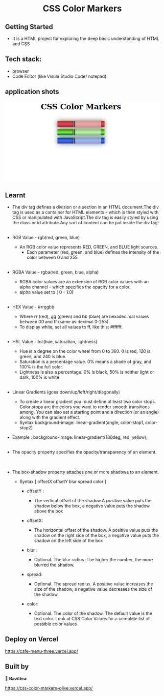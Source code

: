 
<h1 align="center"> CSS Color Markers </h1>

## Getting Started

- It is a HTML project for exploring the deep basic understanding of HTML and CSS

## Tech stack:
- browser
- Code Editor (like Visula Studio Code/ notepad)

## application shots
![image1](https://github.com/pavithra-deepika/css-color-markers/blob/main/iamge/image.png)
## Learnt
 - The div tag defines a division or a section in an HTML document.The div tag is used as a container for HTML elements - which is then styled with CSS or manipulated with JavaScript.The div tag is easily styled by using the class or id attribute.Any sort
  of content can be put inside the div tag! 
 <br></br>        

  - RGB Value - rgb(red, green, blue)
     - An RGB color value represents RED, GREEN, and BLUE light sources.
         - Each parameter (red, green, and blue) defines the intensity of the color between 0 and 255.
 <br></br>        
 - RGBA Value -  rgba(red, green, blue, alpha)
    - RGBA color values are an extension of RGB color values with an alpha channel - which specifies the opacity for a color.
    - alpha value set to ( 0 - 1.0)
 <br></br>        
- HEX Value - #rrggbb
    - Where rr (red), gg (green) and bb (blue) are hexadecimal values between 00 and ff (same as decimal 0-255).
    - To display white, set all values to ff, like this: #ffffff. 
 <br></br>        
- HSL Value - hsl(hue, saturation, lightness)
    - Hue is a degree on the color wheel from 0 to 360. 0 is red, 120 is green, and 240 is blue.
    - Saturation is a percentage value. 0% means a shade of gray, and 100% is the full color.
    - Lightness is also a percentage. 0% is black, 50% is neither light or dark, 100% is white
 <br></br>        
- Linear Gradients (goes down/up/left/right/diagonally)
    - To create a linear gradient you must define at least two color stops. Color stops are the colors you want to render smooth transitions among. You can also set a starting point and a direction (or an angle) along with the gradient effect.
    - Syntax background-image: linear-gradient(angle, color-stop1, color-stop2)
- Example :   background-image: linear-gradient(180deg, red, yellow);
<br></br>
- The opacity property specifies the opacity/transparency of an element.        
<br></br>
- The box-shadow property attaches one or more shadows to an element.
     - Syntax [ offsetX offsetY blur spread color ]
        - offsetY : 
             - The vertical offset of the shadow.A positive value puts the shadow below the box, a negative value puts the shadow above the box
        - offsetX: 
             - The horizontal offset of the shadow. A positive value puts the shadow on the right side of the box, a negative value puts the shadow on the left side of the box
         - blur : 
            - Optional. The blur radius. The higher the number, the more blurred the shadow.

        - spread:
             - Optional. The spread radius. A positive value increases the size of the shadow, a negative value decreases the size of the shadow
        - color:
             - Optional. The color of the shadow. The default value is the text color. Look at CSS Color Values for a complete list of possible color values

 

## Deploy on Vercel
https://cafe-menu-three.vercel.app/
## Built by

👤 **Bavithra**










https://css-color-markers-olive.vercel.app/
